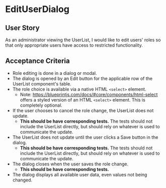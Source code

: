 # EditUserDialog

## User Story

As an administrator viewing the UserList, I would like to edit users' roles so that only appropriate users have access to restricted functionality.

## Acceptance Criteria

- Role editing is done in a dialog or modal.
- The dialog is opened by an Edit button for the applicable row of the UserList component's table.
- The role choice is available via a native HTML `<select>` element.
  - Note: https://blueprintjs.com/docs/#core/components/html-select offers a styled version of an HTML `<select>` element. This is completely optional.
- If the user chooses to cancel the role change, the UserList does not update.
  - **This should be have corresponding tests.** The tests should not include the UserList directly, but should rely on whatever is used to communicate the update.
- The UserList does not update until the user clicks a Save button in the dialog.
  - **This should be have corresponding tests.** The tests should not include the UserList directly, but should rely on whatever is used to communicate the update.
- The dialog closes when the user saves the role change.
  - **This should be have corresponding tests.**
- The dialog displays all available user data, even values not being changed.
